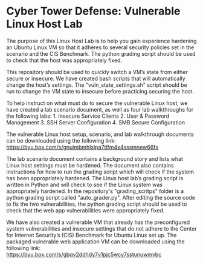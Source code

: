 # Cyber Tower Defense: Vulnerable Linux Host Lab
The purpose of this Linux Host Lab is to help you gain experience hardening an Ubuntu Linux VM so that it adheres to several security policies set in the scenario and the CIS Benchmark.  The python grading script should be used to check that the host was appropriately fixed.


This repository should be used to quickly switch a VM’s state from either secure or insecure.  We have created bash scripts that will automatically change the host’s settings.  The "vuln_state_settings.sh" script should be run to change the VM state to insecure before practicing securing the host.

 
To help instruct on what must do to secure the vulnerable Linux host, we have created a lab scenario document, as well as four lab walkthroughs for the following labs: 
      1. Insecure Service Clients 
      2. User & Password Management 
      3. SSH Server Configuration 
      4. SMB Secure Configuration 

The vulnerable Linux host setup, scenario, and lab walkthrough documents can be downloaded using the following link: 
https://byu.box.com/s/gnuimbmhlxipa7tlfm4x4sssmnew66fx  


The lab scenario document contains a background story and lists what Linux host settings must be hardened.  The document also contains instructions for how to run the grading script which will check if the system has been appropriately hardened.  The Linux host lab’s grading script is written in Python and will check to see if the Linux system was appropriately hardened.  In the repository's "grading_scritps" folder is a python grading script called "auto_grader.py". After editing the source code to fix the two vulnerabilities, the python grading script should be used to check that the web app vulnerabilities were appropriately fixed.


We have also created a vulnerable VM that already has the preconfigured system vulnerabilities and insecure settings that do not adhere to the Center for Internet Security’s (CIS) Benchmark for Ubuntu Linux set up. The packaged vulnerable web application VM can be downloaded using the following link: 
https://byu.box.com/s/gbqv2ddhdy7v1pjc5wcy7sstunuwmvbc
